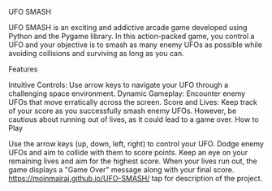 UFO SMASH

UFO SMASH is an exciting and addictive arcade game developed using Python and the Pygame library. In this action-packed game, you control a UFO and your objective is to smash as many enemy UFOs as possible while avoiding collisions and surviving as long as you can.

Features

Intuitive Controls: Use arrow keys to navigate your UFO through a challenging space environment.
Dynamic Gameplay: Encounter enemy UFOs that move erratically across the screen.
Score and Lives: Keep track of your score as you successfully smash enemy UFOs. However, be cautious about running out of lives, as it could lead to a game over.
How to Play

Use the arrow keys (up, down, left, right) to control your UFO.
Dodge enemy UFOs and aim to collide with them to score points.
Keep an eye on your remaining lives and aim for the highest score.
When your lives run out, the game displays a "Game Over" message along with your final score.
https://moinmairaj.github.io/UFO-SMASH/ tap for description of the project.
